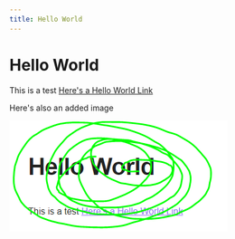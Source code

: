 ```yaml
---
title: Hello World
---
```


# Hello World

This is a test [Here's a Hello World Link](Here's%20a%20Hello%20World%20Link.md)

Here's also an added image

![Example Image](Portfolio/Files/Hello.png)
